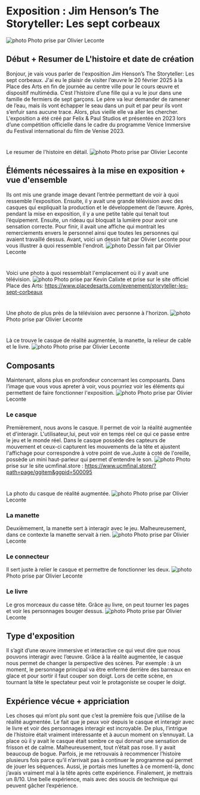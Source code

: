 #  Exposition :  Jim Henson’s The Storyteller: Les sept corbeaux 
![photo](Media/entre_les_sept_corbeaux_L_O_L.png)
Photo prise par Olivier Leconte

## Début + Resumer de L'histoire et date de création

Bonjour, je vais vous parler de l'exposition Jim Henson’s The Storyteller: Les sept corbeaux. J'ai eu le
plaisir de visiter l’œuvre le 20 février 2025 à la Place des Arts en fin de journée au centre ville pour
le cours œuvre et dispositif multimédia.
C’est l’histoire d’une fille qui a vu le jour dans une famille de fermiers de sept garçons. Le père va leur demander de ramener de l’eau, mais ils vont échapper le seau dans un puit et par peur ils vont s’enfuir 
sans aucune trace. Alors, plus vieille elle va aller les chercher. L'exposition a été créé par Felix & Paul Studios et présentée en 2023 lors d’une compétition officielle dans le cadre du programme Venice Immersive du Festival international du film de Venise 2023.
#
Le resumer de l'histoire en détail. 
![photo](Media/les_sept_corbeaux_resumer_L_O_L.png)
Photo prise par Olivier Leconte


##  Éléments nécessaires à la mise en exposition + vue d'ensemble

Ils ont mis une grande image devant l’entrée permettant de voir à quoi ressemble l’exposition. Ensuite, il y avait une grande télévision avec des casques qui expliquait la production et le développement de l’œuvre.
Après, pendant la mise en exposition, il y a une petite table qui tenait tout l’équipement. Ensuite, un rideau qui bloquait la lumière pour avoir une sensation correcte. Pour finir, il avait une affiche qui montrait 
les remerciements envers le personnel ainsi que toutes les personnes qui avaient travaillé dessus. Avant, voici un dessin fait par Olivier Leconte pour vous illustrer à quoi ressemble l'endroit.
![photo](Media/dessin_emplacement_sept_corbeaux_L_O_L.png)
Dessin fait par Olivier Leconte
#
Voici une photo à quoi ressemblait l'emplacement où il y avait une télévision.
![photo](Media/exposition_television_sept_corbeaux_K_C.jpg)
Photo prise par Kevin Calixte et prise sur le site officiel Place des Arts: https://www.placedesarts.com/evenement/storyteller-les-sept-corbeaux

#
Une photo de plus près de la télévision avec personne à l'horizon.
![photo](Media/exposition_television_pres_sept_corbeaux_L_O_L.png)
Photo prise par Olivier Leconte
#
Là ce trouve le casque de réalité augmentée, la manette, la relieur de cable et le livre.
![photo](Media/exposition_realite_augmentee_sept_corbeaux_L_O_L.png)
Photo prise par Olivier Leconte


## Composants

Maintenant, allons plus en profondeur concernant les composants. Dans l’image que vous vous apreter à voir, vous pourriez voir les éléments qui permettent de faire fonctionner l'exposition.
![photo](Media/composants_ensemble_sept_corbeaux_L_O_L.png)
Photo prise par Olivier Leconte

### Le casque
Premièrement, nous avons le casque. Il permet de voir la réalité augmentée et d'interagir. L'utilisateur,lui, peut voir en temps réel ce qui ce passe entre le jeu et le monde réel.
 Dans le casque possède des capteurs de mouvement et ceux-ci capturent les mouvements de la tête et ajustent l'affichage pour correspondre à votre point de vue.Juste à coté de l'oreille, possède un mini haut-parleur qui permet d'entendre le son.
![photo](Media/fonctionnement_casque_realite_augmentee_L_O_L.avif)
Photo prise sur le site ucmfinal.store : https://www.ucmfinal.store/?path=page/ggitem&ggpid=500095
# 
La photo du casque de réalité augmentée.
![photo](Media/casque_realite_augmentee_sept_corbeaux_L_O_L.png)
Photo prise par Olivier Leconte

### La manette
Deuxièmement, la manette sert à interagir avec le jeu. Malheureusement, dans ce contexte la manette servait à rien.
![photo](Media/manette_realite_augmentee_sept_corbeaux_L_O_L.png)
Photo prise par Olivier Leconte

### Le connecteur
Il sert juste à relier le casque et permettre de fonctionner les deux.
![photo](Media/connecteur_realite_augmentee_sept_corbeaux_L_O_L.png)
Photo prise par Olivier Leconte

### Le livre
Le gros morceaux du casse tête. Grâce au livre, on peut tourner les pages et voir les personnages bouger dessus.
![photo](Media/livre_realite_augmentee_sept_corbeaux_L_O_L.png)
Photo prise par Olivier Leconte

## Type d'exposition 
Il s’agit d’une œuvre immersive et interactive ce qui veut dire que nous pouvons interagir avec l’œuvre.  Grâce à la réalité augmentée, le casque nous permet de changer la perspective des scènes. Par exemple : à un moment, 
le personnage principal va être enfermé derrière des barreaux en glace et pour sortir il faut couper son doigt. Lors de cette scène, en tournant la tête 
le spectateur peut voir le protagoniste se couper le doigt.


## Expérience vécue + appriciation
Les choses qui m’ont plu sont que c’est la première fois que j’utilise de la réalité augmentée. Le fait que je peux voir depuis le casque et interagir avec le livre et voir des personnages interagir est incroyable. De plus, l’intrigue de l’histoire était vraiment intéressante et à aucun moment on s’ennuyait. La place où il y avait le casque était sombre ce qui donnait une sensation de frisson et de calme. Malheureusement, tout n’était pas rose. Il y avait beaucoup de bogue. Parfois, je me retrouvais à recommencer l’histoire plusieurs fois parce qu’il n’arrivait pas à continuer le programme qui permet de jouer les séquences. Aussi, je portais mes lunettes à ce moment-là, donc j’avais vraiment mal à la tête après cette expérience. Finalement, je mettrais un 8/10. Une belle expérience, mais avec des soucis de technique qui peuvent gâcher l’expérience.




